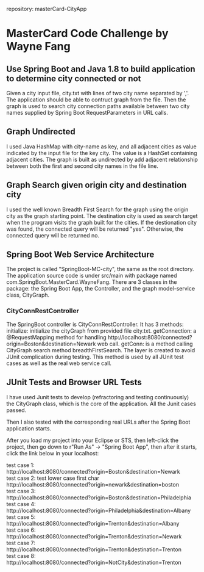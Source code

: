 repository: masterCard-CityApp
# MasterCard Code Challenge by Wayne Fang
## Use Spring Boot and Java 1.8 to build application to determine city connected or not
Given a city input file, city.txt with lines of two city name separated by ','. The application should
be able to contruct graph from the file. Then the graph is used to search city connection paths available
between two city names supplied by Spring Boot RequestParameters in URL calls.

## Graph Undirected
I used Java HashMap with city-name as key, and all adjacent cities as value indicated by the input file for the key city.
The value is a HashSet containing adjacent cities. The graph is built as undirected by add adjacent relationship between
both the first and second city names in the file line.

## Graph Search given origin city and destination city
I used the well known Breadth First Search for the graph using the origin city as the graph starting point. The destination 
city is used as search target when the program visits the graph built for the cities. If the destionation city was found, the
connected query will be returned "yes". Otherwise, the connected query will be returned no.

## Spring Boot Web Service Architecture
The project is called "SpringBoot-MC-city", the same as the root directory. The application source code is under src/main with 
package named com.SpringBoot.MasterCard.WayneFang. There are 3 classes in the package: the Spring Boot App, the Controller, and
the graph model-service class, CityGraph.

### CityConnRestController
The SpringBoot controller is CityConnRestController. It has 3 methods:
initialize: initialize the cityGraph from provided file city.txt.
getConnection: a @RequestMapping method for handling http://localhost:8080/connected?origin=Boston&destination=Newark web call.
getConn: is a method calling CityGraph search method breadthFirstSearch. The layer is created to avoid JUnit complication during 
testing. This method is used by all JUnit test cases as well as the real web service call.

## JUnit Tests and  Browser URL Tests
I have used Junit tests to develop (refractoring and testing continuously) the CityGraph class, which is the core of the application.
All the Junit cases passed. 

Then I also tested with the corresponding real URLs after the Spring Boot application starts. <br/>

After you load my project into your Eclipse or STS, then left-click the project, then go down to r"Run As" -> "Spring Boot App",
then after it starts, click the link below in your localhost:

test case 1: <br/>
http://localhost:8080/connected?origin=Boston&destination=Newark   <br/>
test case 2: test lower case first char <br/>
http://localhost:8080/connected?origin=newark&destination=boston  <br/>
test case 3:  <br/>
http://localhost:8080/connected?origin=Boston&destination=Philadelphia <br/>
test case 4:  <br/>
http://localhost:8080/connected?origin=Philadelphia&destination=Albany  <br/>
test case 5: <br/>
http://localhost:8080/connected?origin=Trenton&destination=Albany  <br/>
test case 6: <br/>
http://localhost:8080/connected?origin=Trenton&destination=Newark  <br/>
test case 7:<br/>
http://localhost:8080/connected?origin=Trenton&destination=Trenton<br/>
test case 8:<br/>
http://localhost:8080/connected?origin=NotCity&destination=Trenton<br/>

